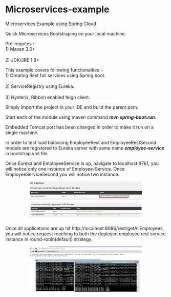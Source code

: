 # Microservices-example
Microservices Example using Spring Cloud

Quick Microservices Bootstraping on your local machine.

Pre-requites :-
 <br> 1)  Maven 3.0+</br>
 <br> 2)  JDK/JRE 1.8+</br>
  
This example covers following functionalties :-
  <br>1)  Creating Rest full services using Spring boot.</br>
  <br>2)  ServiceRegistry using Eureka.</br>
  <br>3)  Hysterix, Ribbon enabled feign client.</br>
  
Simply import the project in your IDE and build the parent pom.

Start each of the module using maven command <strong><i>mvn spring-boot:run</i></strong>.

Embedded Tomcat port has been changed in order to make it run on a single machine.

In order to test load balancing EmployeeRest and EmployeeRestSecond module are registered to Eureka server with same name  <strong><i>employee-service</i></strong> in bootstrap.yml file.

Once Eureka and EmployeeService is up, navigate to localhost:8761, you will notice only one instance of Employee-Service.
Once EmployeeServiceSecond you will notice two instance.

<p align="center">
  <img src="https://github.com/khalsa/Microservices-example/blob/master/DepartmentRest/src/main/images/eureka1.jpg" width="350"/>
  <img src="https://github.com/khalsa/Microservices-example/blob/master/DepartmentRest/src/main/images/eureka2.jpg" width="350"/>
</p>

Once all applications are up hit http://localhost:8086/rest/getAllEmployees, you will notice request reaching to both the deployed employee rest service instance in round-robin(default) strategy.

<p align="center">
  <img src="https://github.com/khalsa/Microservices-example/blob/master/DepartmentRest/src/main/images/image3.jpg" width="350"/>
</p>







  
  
  

